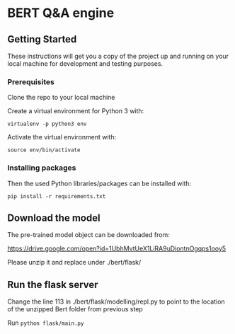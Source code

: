 # BERT Q&A engine

## Getting Started

These instructions will get you a copy of the project up and running on your local machine for development and testing purposes.

### Prerequisites

Clone the repo to your local machine

Create a virtual environment for Python 3 with:

```
virtualenv -p python3 env
```

Activate the virtual environment with:

```
source env/bin/activate
```

### Installing packages

Then the used Python libraries/packages can be installed with:

```
pip install -r requirements.txt
```

## Download the model

The pre-trained model object can be downloaded from:

https://drive.google.com/open?id=1UbhMvtUeX1LiRA9uDiontnOgqps1ooy5

Please unzip it and replace under ./bert/flask/

## Run the flask server

Change the line 113 in ./bert/flask/modelling/repl.py to point to the location of the unzipped Bert folder from previous step

Run ```python flask/main.py```

